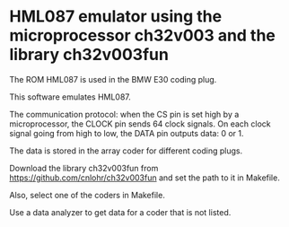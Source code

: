 # HML087 emulator using the microprocessor ch32v003 and the library ch32v003fun

The ROM HML087 is used in the BMW E30 coding plug.

This software emulates HML087. 

The communication protocol: when the CS pin is set high by a microprocessor,
the CLOCK pin sends 64 clock signals. On each clock signal going from high to low,
the DATA pin outputs data: 0 or 1.

The data is stored in the array coder for different coding plugs.

Download the library ch32v003fun from https://github.com/cnlohr/ch32v003fun
and set the path to it in Makefile.

Also, select one of the coders in Makefile.

Use a data analyzer to get data for a coder that is not listed. 
   

